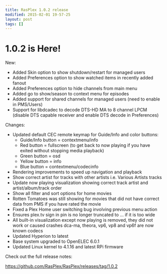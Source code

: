 ```yaml
---
title: RasPlex 1.0.2 release
modified: 2015-02-01 19-57-25
layout: post
tags: []
---
```


# 1.0.2 is Here!

New:
- Added Skin option to show shutdown/restart for managed users
- Added Preferences option to show watched items in recently added fanout
- Added Preferences option to hide channels from main menu
- Added go to show/season to context menu for episodes
- Added support for shared channels for managed users (need to enable in PMS/Users)
- Support for libdcadec to decode DTS-HD MA to 8 channel LPCM (disable DTS capable receiver and enable DTS decode in Preferences)

Changes:
- Updated default CEC remote keymap for Guide/Info and color buttons:
  - Guide/Info button = contextmenu/info
  - Red button = fullscreen (to get back to now playing if you have exited without stopping media playback)
  - Green button = osd
  - Yellow button = info
  - Blue button = contextmenu/codecinfo
- Rendering improvements to speed up navigation and playback
- Show correct artist for tracks with other artists i.e. Various Artists tracks
- Update now playing visualization showing correct track artist and artist/album/track order
- Show all filter and sort options for home movies
- Rotten Tomatoes was still showing for movies that did not have correct data from PMS if you have rated the movie
- Fixed a Plex Home user switching bug involving previous menu action
- Ensures plex.tv sign in pin is no longer truncated to ... if it is too wide
- All built-in visualization except now playing is removed, they did not work or caused crashes dca-ma, theora, vp6, vp8 and vp6f are now known codecs
- Updated Hyperion to latest
- Base system upgraded to OpenELEC 6.0.1
- Updated Linux kernel to 4.1.16 and latest RPi firmware

Check out the full release notes:

https://github.com/RasPlex/RasPlex/releases/tag/1.0.2
